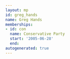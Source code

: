 ```yaml
---
layout: mp
id: greg_hands
name: Greg Hands
memberships:
- id: con
  name: Conservative Party
  start: '2005-06-28'
  end: 
autogenerated: true
---
```

